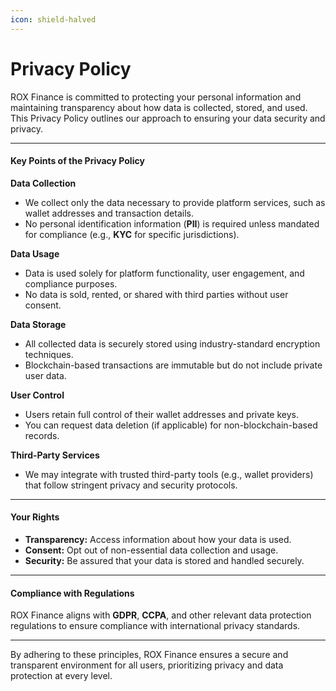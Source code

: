 ```yaml
---
icon: shield-halved
---
```


# Privacy Policy

ROX Finance is committed to protecting your personal information and maintaining transparency about how data is collected, stored, and used. This Privacy Policy outlines our approach to ensuring your data security and privacy.

***

#### Key Points of the Privacy Policy

**Data Collection**

* We collect only the data necessary to provide platform services, such as wallet addresses and transaction details.
* No personal identification information (**PII**) is required unless mandated for compliance (e.g., **KYC** for specific jurisdictions).

**Data Usage**

* Data is used solely for platform functionality, user engagement, and compliance purposes.
* No data is sold, rented, or shared with third parties without user consent.

**Data Storage**

* All collected data is securely stored using industry-standard encryption techniques.
* Blockchain-based transactions are immutable but do not include private user data.

**User Control**

* Users retain full control of their wallet addresses and private keys.
* You can request data deletion (if applicable) for non-blockchain-based records.

**Third-Party Services**

* We may integrate with trusted third-party tools (e.g., wallet providers) that follow stringent privacy and security protocols.

***

#### Your Rights

* **Transparency:** Access information about how your data is used.
* **Consent:** Opt out of non-essential data collection and usage.
* **Security:** Be assured that your data is stored and handled securely.

***

#### Compliance with Regulations

ROX Finance aligns with **GDPR**, **CCPA**, and other relevant data protection regulations to ensure compliance with international privacy standards.

***

By adhering to these principles, ROX Finance ensures a secure and transparent environment for all users, prioritizing privacy and data protection at every level.
